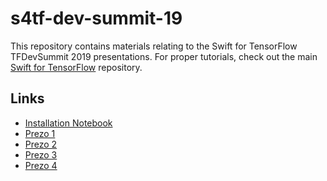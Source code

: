 # s4tf-dev-summit-19

This repository contains materials relating to the Swift for TensorFlow
TFDevSummit 2019 presentations. For proper tutorials, check out the main
[Swift for TensorFlow](https://github.com/tensorflow/swift) repository.

## Links

 - [Installation Notebook](https://colab.research.google.com/github/tensorflow/swift/blob/master/notebooks/install_latest_swift.ipynb)
 - [Prezo 1](https://colab.research.google.com/github/saeta/s4tf-dev-summit-19/blob/tmp/TF_Dev_Summit_2019_S4TF_Prezo_01_Basic_Workflow.ipynb)
 - [Prezo 2](https://colab.research.google.com/github/saeta/s4tf-dev-summit-19/blob/tmp/TF_Dev_Summit_2019_S4TF_Prezo_02_Interoperability.ipynb)
 - [Prezo 3](https://colab.research.google.com/github/saeta/s4tf-dev-summit-19/blob/tmp/TF_Dev_Summit_2019_S4TF_Prezo_03_Differential_Programming.ipynb)
 - [Prezo 4](https://colab.research.google.com/github/saeta/s4tf-dev-summit-19/blob/tmp/TF_Dev_Summit_2019_S4TF_Prezo_04_MiniGo.ipynb)
